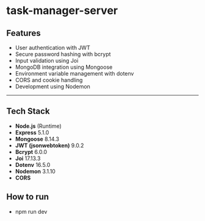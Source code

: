 # task-manager-server

## Features

- User authentication with JWT
- Secure password hashing with bcrypt
- Input validation using Joi
- MongoDB integration using Mongoose
- Environment variable management with dotenv
- CORS and cookie handling
- Development using Nodemon

---

## Tech Stack

- **Node.js** (Runtime)
- **Express** 5.1.0
- **Mongoose** 8.14.3
- **JWT (jsonwebtoken)** 9.0.2
- **Bcrypt** 6.0.0
- **Joi** 17.13.3
- **Dotenv** 16.5.0
- **Nodemon** 3.1.10
- **CORS**

## How to run

- npm run dev
